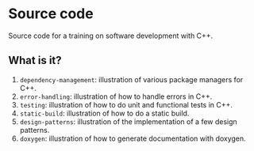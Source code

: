 # Source code

Source code for a training on software development with C++.


## What is it?

1. `dependency-management`: illustration of various package managers for C++.
1. `error-handling`: illustration of how to handle errors in C++.
1. `testing`: illustration of how to do unit and functional tests in C++.
1. `static-build`: illustration of how to do a static build.
1. `design-patterns`: illustration of the implementation of a few design
   patterns.
1. `doxygen`: illustration of how to generate documentation with doxygen.
